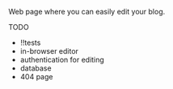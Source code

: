 Web page where you can easily edit your blog.

TODO
* !!tests
* in-browser editor
* authentication for editing
* database
* 404 page
